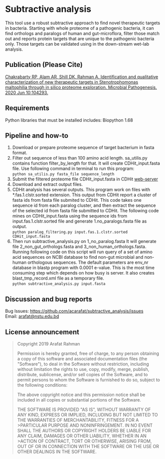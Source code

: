 # Subtractive analysis
This tool use a robust subtractive approach to find novel therapeutic targets in bacteria. Starting with whole proteome of a pathogenic bacteria, it can find orthologs and paralogs of human and gut-microflora, filter those match out and reports protein targets that are unique to the pathogenic bacteria only. Those targets can be validated using in the down-stream wet-lab analysis. 

## Publication (Please Cite)
[Chakrabarty RP, Alam AR, Shill DK, Rahman A. Identification and qualitative characterization of new therapeutic targets in Stenotrophomonas maltophilia through in silico proteome exploration. Microbial Pathogenesis. 2020 Jun 10:104293.](https://www.sciencedirect.com/science/article/abs/pii/S0882401020306598)


## Requirements
Python libraries that must be installed includes: Biopython 1.68 <br />


## Pipeline and how-to
1. Download or prepare proteome sequence of target bacterium in fasta format.
2. Filter out sequence of less than 100 amino acid length. sa_utilis.py contains function filter_by_length for that. It will create CDHit_input.fasta file. Use following command in terminal to run this program:<br />
`python sa_utilis.py fasta_file sequence_length`
3. Submit the filtered proteome file CDHit_input.fasta in CDHit [web-server](http://weizhong-lab.ucsd.edu/cdhit-web-server/cgi-bin/index.cgi?cmd=cd-hit) 
4. Download and extract output files. 
5. CDHit analysis has several outputs. This program work on files with *.fas.1.clstr.sorted extension. This output from CDHit report a cluster of fasta ids from fasta file submited to CDHit. This code takes one sequence id from each paralog cluster, and then extract the sequence of the selected id from fasta file submitted to CDHit. The following code mines on CDHit_input.fasta using the sequence ids from input.fas.1.clstr.sorted file and generate 1.no_paralogs.fasta file as output. <br />
`python paralog_filtering.py input.fas.1.clstr.sorted CDHit_input.fasta` 
6. Then run subtractive_analysis.py on 1_no_paralog.fasta It will generate file 2_non_gut_orthologs.fasta and 3_non_human_orthologs.fasta. Running following code on this script will run query of a set of amino acid sequences on NCBI database to find non-gut microbial and non-human orthologous sequences. The default parameters are env_nr database in blastp program with 0.0001 e-value. This is the most time consuming step which depends on how busy is server. It also creates blast_tmp_record.xml file as a temporary file. <br />
`python subtractive_analysis.py input.fasta`



## Discussion and bug reports
Bug Issues: https://github.com/acarafat/subtractive_analysis/issues <br />
Email: arafat@nstu.edu.bd


## License announcement

>Copyright 2019 Arafat Rahman
>
>Permission is hereby granted, free of charge, to any person obtaining a copy of this software and associated documentation files (the "Software"), to deal in the Software without restriction, including without limitation the rights to use, copy, modify, merge, publish, distribute, sublicense, and/or sell copies of the Software, and to permit persons to whom the Software is furnished to do so, subject to the following conditions:
>
>The above copyright notice and this permission notice shall be included in all copies or substantial portions of the Software.
>
>THE SOFTWARE IS PROVIDED "AS IS", WITHOUT WARRANTY OF ANY KIND, EXPRESS OR IMPLIED, INCLUDING BUT NOT LIMITED TO THE WARRANTIES OF MERCHANTABILITY, FITNESS FOR A >PARTICULAR PURPOSE AND NONINFRINGEMENT. IN NO EVENT SHALL THE AUTHORS OR COPYRIGHT HOLDERS BE LIABLE FOR ANY CLAIM, DAMAGES OR OTHER LIABILITY, WHETHER IN AN >ACTION OF CONTRACT, TORT OR OTHERWISE, ARISING FROM, OUT OF OR IN CONNECTION WITH THE SOFTWARE OR THE USE OR OTHER DEALINGS IN THE SOFTWARE.

